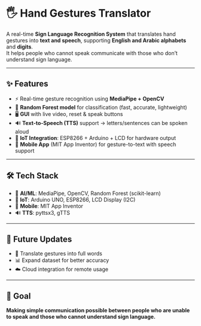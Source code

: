 # 🖐️ Hand Gestures Translator  

A real-time **Sign Language Recognition System** that translates hand gestures into **text and speech**, supporting **English and Arabic alphabets** and **digits**.  
It helps people who cannot speak communicate with those who don’t understand sign language.  

---

## ✨ Features  
- ⚡ Real-time gesture recognition using **MediaPipe + OpenCV**  
- 🌳 **Random Forest model** for classification (fast, accurate, lightweight)  
- 🖥️ **GUI** with live video, reset & speak buttons  
- 🔊 **Text-to-Speech (TTS)** support → letters/sentences can be spoken aloud  
- 🔌 **IoT Integration**: ESP8266 + Arduino + LCD for hardware output  
- 📱 **Mobile App** (MIT App Inventor) for gesture-to-text with speech support  

---

## 🛠️ Tech Stack  
- 🤖 **AI/ML**: MediaPipe, OpenCV, Random Forest (scikit-learn)  
- 🔧 **IoT**: Arduino UNO, ESP8266, LCD Display (I2C)  
- 📱 **Mobile**: MIT App Inventor  
- 🔊 **TTS**: pyttsx3, gTTS  

---

## 🚀 Future Updates
- 📝 Translate gestures into full words
- 📊 Expand dataset for better accuracy
- ☁️ Cloud integration for remote usage

---

## 📌 Goal  
**Making simple communication possible between people who are unable to speak and those who cannot understand sign language.**  
